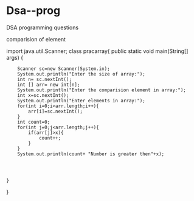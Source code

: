 # Dsa--prog
DSA programming questions

comparision of element
</br>

import java.util.Scanner;
class pracarray{
    public static void main(String[] args) {

        Scanner sc=new Scanner(System.in);
        System.out.println("Enter the size of array:");
        int n= sc.nextInt();
        int [] arr= new int[n];
        System.out.println("Enter the comparision element in array:");
        int x=sc.nextInt();
        System.out.println("Enter elements in array:");
        for(int i=0;i<arr.length;i++){
            arr[i]=sc.nextInt();
        }
        int count=0;
        for(int j=0;j<arr.length;j++){
            if(arr[j]>x){
                count++;
            }
        }
        System.out.println(count+ "Number is greater then"+x);




    }
}
